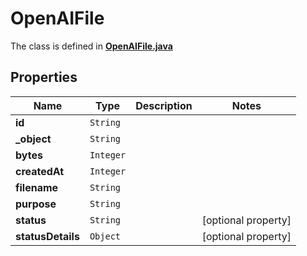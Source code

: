 

# OpenAIFile

The class is defined in **[OpenAIFile.java](../../src/main/java/org/openapitools/model/OpenAIFile.java)**

## Properties

Name | Type | Description | Notes
------------ | ------------- | ------------- | -------------
**id** | `String` |  | 
**_object** | `String` |  | 
**bytes** | `Integer` |  | 
**createdAt** | `Integer` |  | 
**filename** | `String` |  | 
**purpose** | `String` |  | 
**status** | `String` |  |  [optional property]
**statusDetails** | `Object` |  |  [optional property]










